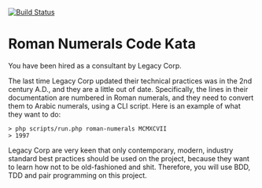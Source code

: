 [![Build Status](https://travis-ci.org/Sam-Burns/codekata-romannumerals.svg?branch=master)](https://travis-ci.org/Sam-Burns/codekata-romannumerals)

Roman Numerals Code Kata
========================

You have been hired as a consultant by Legacy Corp.

The last time Legacy Corp updated their technical practices was in the 2nd century A.D., and they are a little out of date.
Specifically, the lines in their documentation are numbered in Roman numerals, and they need to convert them to Arabic numerals, using a CLI script.
Here is an example of what they want to do:

```
> php scripts/run.php roman-numerals MCMXCVII
> 1997
```

Legacy Corp are very keen that only contemporary, modern, industry standard best practices should be used on the project, because they want to learn how not to be old-fashioned and shit.
Therefore, you will use BDD, TDD and pair programming on this project.
